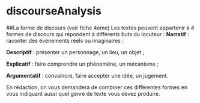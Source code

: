 # discourseAnalysis

##La forme de discours (voir fiche 4ème)
Les textes peuvent appartenir à 4 formes de discours qui répondent à différents buts du locuteur :
 **Narratif** : raconter des événements réels ou imaginaires ;
 
 
 **Descriptif** : présenter un personnage, un lieu, un objet ;
 
 
 **Explicatif** : faire comprendre un phénomène, un mécanisme ;
 
 
 **Argumentatif** : convaincre, faire accepter une idée, un jugement.


En rédaction, on vous demandera de combiner ces différentes formes en vous indiquant aussi quel
genre de texte vous devez produire.
